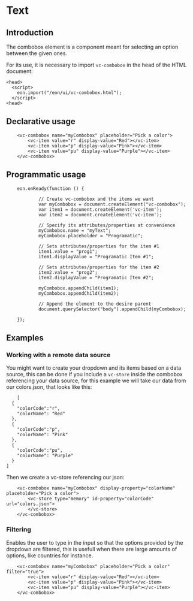 # Text

## Introduction
The combobox element is a component meant for selecting an option between the given ones.

For its use, it is necessary to import `vc-combobox` in the head of the HTML document:
``` [html]
<head>
  <script>
    eon.import("/eon/ui/vc-combobox.html");
  </script>
<head>
```

## Declarative usage

``` [html]
    <vc-combobox name="myCombobox" placeholder="Pick a color">
        <vc-item value="r" display-value="Red"></vc-item>
        <vc-item value="p" display-value="Pink"></vc-item>
        <vc-item value="pu" display-value="Purple"></vc-item>
    </vc-combobox>
```

## Programmatic usage

``` [javascript]
    eon.onReady(function () {

            // Create vc-combobox and the items we want
            var myCombobox = document.createElement("vc-combobox");
            var item1 = document.createElement('vc-item');
            var item2 = document.createElement('vc-item');
            
            // Specify its attributes/properties at convenience
            myCombobox.name = "myText";
            myCombobox.placeholder = "Programatic";

            // Sets attributes/properties for the item #1
            item1.value = "prog1";
            item1.displayValue = "Programatic Item #1";

            // Sets attributes/properties for the item #2
            item2.value = "prog2";
            item2.displayValue = "Programatic Item #2";

            myCombobox.appendChild(item1);
            myCombobox.appendChild(item2);
            
            // Append the element to the desire parent
            document.querySelector("body").appendChild(myCombobox);

    });
```

## Examples

### Working with a remote data source

You might want to create your dropdown and its items based on a data source, this can be done if you include a `vc-store` inside the combobox referencing your data source, for this example we will take our data from our colors.json, that looks like this:

``` [js]
    [
  {
    "colorCode":"r",
    "colorName": "Red"
  },
  {
    "colorCode":"p",
    "colorName": "Pink"
  },
  {
    "colorCode":"pu",
    "colorName": "Purple"
  }
]
```

Then we create a vc-store referencing our json:


``` [html]
    <vc-combobox name="myCombobox" display-property="colorName" placeholder="Pick a color">
        <vc-store type="memory" id-property="colorCode" url="colors.json">
        </vc-store>
    </vc-combobox>
```

### Filtering

Enables the user to type in the input so that the options provided by the dropdown are filtered, this is usefull when there are large amounts of options, like countries for instance.

``` [html]
    <vc-combobox name="myCombobox" placeholder="Pick a color" filter="true">
        <vc-item value="r" display-value="Red"></vc-item>
        <vc-item value="p" display-value="Pink"></vc-item>
        <vc-item value="pu" display-value="Purple"></vc-item>
    </vc-combobox>
```
